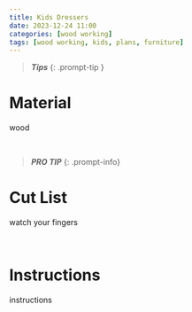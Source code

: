 ```yaml
--- 
title: Kids Dressers
date: 2023-12-24 11:00
categories: [wood working]
tags: [wood working, kids, plans, furniture]
--- 
```


>***Tips***
{: .prompt-tip }

# Material

wood 

</br>

>***PRO TIP***
{: .prompt-info}

# Cut List

watch your fingers

</br>

# Instructions

instructions